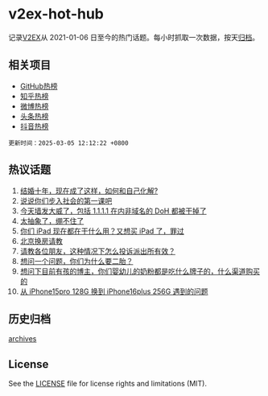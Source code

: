 # v2ex-hot-hub

 记录[V2EX](https://www.v2ex.com/)从 2021-01-06 日至今的热门话题。每小时抓取一次数据，按天[归档](archives)。
 
 ## 相关项目

- [GitHub热榜](https://github.com/lonnyzhang423/github-hot-hub)
- [知乎热榜](https://github.com/lonnyzhang423/zhihu-hot-hub)
- [微博热榜](https://github.com/lonnyzhang423/weibo-hot-hub)
- [头条热榜](https://github.com/lonnyzhang423/toutiao-hot-hub)
- [抖音热榜](https://github.com/lonnyzhang423/douyin-hot-hub)


 `更新时间：2025-03-05 12:12:22 +0800`

## 热议话题

1. [结婚十年，现在成了这样，如何和自己化解?](https://www.v2ex.com/t/1115764)
1. [说说你们步入社会的第一课吧](https://www.v2ex.com/t/1115778)
1. [今天墙发大威了，包括 1.1.1.1 在内非域名的 DoH 都被干掉了](https://www.v2ex.com/t/1115771)
1. [太抽象了，绷不住了](https://www.v2ex.com/t/1115826)
1. [你们 iPad 现在都在干什么用？又想买 iPad 了，罪过](https://www.v2ex.com/t/1115819)
1. [北京换房请教](https://www.v2ex.com/t/1115768)
1. [请教各位朋友，这种情况下怎么投诉派出所有效？](https://www.v2ex.com/t/1115944)
1. [想问一个问题，你们为什么要二胎？](https://www.v2ex.com/t/1115814)
1. [想问下目前有孩的博主，你们婴幼儿的奶粉都是吃什么牌子的，什么渠道购买的](https://www.v2ex.com/t/1115877)
1. [从 iPhone15pro 128G 换到 iPhone16plus 256G 遇到的问题](https://www.v2ex.com/t/1115791)

## 历史归档

[archives](archives)

## License

See the [LICENSE](LICENSE) file for license rights and limitations (MIT).
